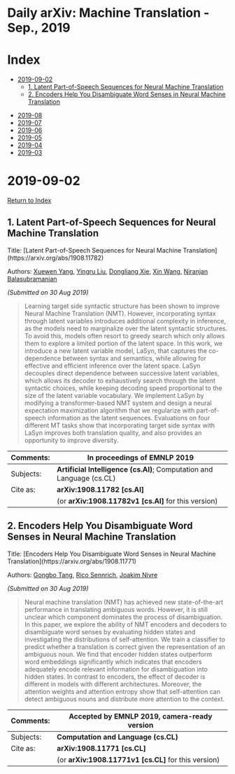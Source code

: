 # Daily arXiv: Machine Translation - Sep., 2019

# Index

- [2019-09-02](#2019-09-02)
  - [1. Latent Part-of-Speech Sequences for Neural Machine Translation](#2019-09-02-1)
  - [2. Encoders Help You Disambiguate Word Senses in Neural Machine Translation](#2019-09-02-2)
* [2019-08](https://github.com/SFFAI-AIKT/AIKT-Natural_Language_Processing/blob/master/Daily_arXiv/AIKT-MT-Daily_arXiv-2019-08.md)
* [2019-07](https://github.com/SFFAI-AIKT/AIKT-Natural_Language_Processing/blob/master/Daily_arXiv/AIKT-MT-Daily_arXiv-2019-07.md)
* [2019-06](https://github.com/SFFAI-AIKT/AIKT-Natural_Language_Processing/blob/master/Daily_arXiv/AIKT-MT-Daily_arXiv-2019-06.md)
* [2019-05](https://github.com/SFFAI-AIKT/AIKT-Natural_Language_Processing/blob/master/Daily_arXiv/AIKT-MT-Daily_arXiv-2019-05.md)
* [2019-04](https://github.com/SFFAI-AIKT/AIKT-Natural_Language_Processing/blob/master/Daily_arXiv/AIKT-MT-Daily_arXiv-2019-04.md)
* [2019-03](https://github.com/SFFAI-AIKT/AIKT-Natural_Language_Processing/blob/master/Daily_arXiv/AIKT-MT-Daily_arXiv-2019-03.md)



# 2019-09-02

[Return to Index](#Index)



<h2 id="2019-09-02-1">1. Latent Part-of-Speech Sequences for Neural Machine Translation</h2> 
Title: [Latent Part-of-Speech Sequences for Neural Machine Translation](https://arxiv.org/abs/1908.11782)

Authors: [Xuewen Yang](https://arxiv.org/search/cs?searchtype=author&query=Yang%2C+X), [Yingru Liu](https://arxiv.org/search/cs?searchtype=author&query=Liu%2C+Y), [Dongliang Xie](https://arxiv.org/search/cs?searchtype=author&query=Xie%2C+D), [Xin Wang](https://arxiv.org/search/cs?searchtype=author&query=Wang%2C+X), [Niranjan Balasubramanian](https://arxiv.org/search/cs?searchtype=author&query=Balasubramanian%2C+N)

*(Submitted on 30 Aug 2019)*

> Learning target side syntactic structure has been shown to improve Neural Machine Translation (NMT). However, incorporating syntax through latent variables introduces additional complexity in inference, as the models need to marginalize over the latent syntactic structures. To avoid this, models often resort to greedy search which only allows them to explore a limited portion of the latent space. In this work, we introduce a new latent variable model, LaSyn, that captures the co-dependence between syntax and semantics, while allowing for effective and efficient inference over the latent space. LaSyn decouples direct dependence between successive latent variables, which allows its decoder to exhaustively search through the latent syntactic choices, while keeping decoding speed proportional to the size of the latent variable vocabulary. We implement LaSyn by modifying a transformer-based NMT system and design a neural expectation maximization algorithm that we regularize with part-of-speech information as the latent sequences. Evaluations on four different MT tasks show that incorporating target side syntax with LaSyn improves both translation quality, and also provides an opportunity to improve diversity.

| Comments: | In proceedings of EMNLP 2019                                 |
| --------- | ------------------------------------------------------------ |
| Subjects: | **Artificial Intelligence (cs.AI)**; Computation and Language (cs.CL) |
| Cite as:  | **arXiv:1908.11782 [cs.AI]**                                 |
|           | (or **arXiv:1908.11782v1 [cs.AI]** for this version)         |





<h2 id="2019-09-02-2">2. Encoders Help You Disambiguate Word Senses in Neural Machine Translation</h2> 
Title: [Encoders Help You Disambiguate Word Senses in Neural Machine Translation](https://arxiv.org/abs/1908.11771)

Authors: [Gongbo Tang](https://arxiv.org/search/cs?searchtype=author&query=Tang%2C+G), [Rico Sennrich](https://arxiv.org/search/cs?searchtype=author&query=Sennrich%2C+R), [Joakim Nivre](https://arxiv.org/search/cs?searchtype=author&query=Nivre%2C+J)

*(Submitted on 30 Aug 2019)*

> Neural machine translation (NMT) has achieved new state-of-the-art performance in translating ambiguous words. However, it is still unclear which component dominates the process of disambiguation. In this paper, we explore the ability of NMT encoders and decoders to disambiguate word senses by evaluating hidden states and investigating the distributions of self-attention. We train a classifier to predict whether a translation is correct given the representation of an ambiguous noun. We find that encoder hidden states outperform word embeddings significantly which indicates that encoders adequately encode relevant information for disambiguation into hidden states. In contrast to encoders, the effect of decoder is different in models with different architectures. Moreover, the attention weights and attention entropy show that self-attention can detect ambiguous nouns and distribute more attention to the context.

| Comments: | Accepted by EMNLP 2019, camera-ready version         |
| --------- | ---------------------------------------------------- |
| Subjects: | **Computation and Language (cs.CL)**                 |
| Cite as:  | **arXiv:1908.11771 [cs.CL]**                         |
|           | (or **arXiv:1908.11771v1 [cs.CL]** for this version) |
